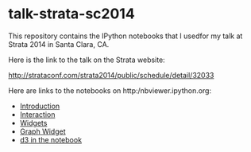 talk-strata-sc2014
==================

This repository contains the IPython notebooks that I usedfor my talk at Strata 2014 in Santa Clara, CA.

Here is the link to the talk on the Strata website:

http://strataconf.com/strata2014/public/schedule/detail/32033

Here are links to the notebooks on http:/nbviewer.ipython.org:

* [Introduction](http://nbviewer.ipython.org/github/ellisonbg/talk-strata-sc2014/blob/master/Introduction.ipynb)
* [Interaction](http://nbviewer.ipython.org/github/ellisonbg/talk-strata-sc2014/blob/master/Interaction.ipynb)
* [Widgets](http://nbviewer.ipython.org/github/ellisonbg/talk-strata-sc2014/blob/master/Widgets.ipynb)
* [Graph Widget](http://nbviewer.ipython.org/github/ellisonbg/talk-strata-sc2014/blob/master/Graph%20Widget.ipynb)
* [d3 in the notebook](http://nbviewer.ipython.org/github/ellisonbg/talk-strata-sc2014/blob/master/d3%20in%20the%20notebook.ipynb)
